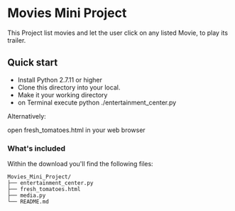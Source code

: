 # Movies Mini Project

This Project list movies and let the user click on any listed Movie, to play its trailer.

## Quick start

- Install Python 2.7.11 or higher
- Clone this directory into your local.
- Make it your working directory
- on Terminal execute python ./entertainment_center.py

Alternatively:

open fresh_tomatoes.html in your web browser

### What's included

Within the download you'll find the following files:

```
Movies_Mini_Project/
├── entertainment_center.py
├── fresh_tomatoes.html
├── media.py
└── README.md
```